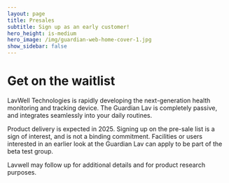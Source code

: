 ```yaml
---
layout: page
title: Presales
subtitle: Sign up as an early customer!
hero_height: is-medium
hero_image: /img/guardian-web-home-cover-1.jpg
show_sidebar: false
---
```


# Get on the waitlist
LavWell Technologies is rapidly developing the next-generation health monitoring and tracking device.  The Guardian Lav is completely passive, and integrates seamlessly into your daily routines.

Product delivery is expected in 2025.  Signing up on the pre-sale list is a sign of interest, and is not a binding commitment.  Facilities or users interested in an earlier look at the Guardian Lav can apply to be part of the beta test group.

Lavwell may follow up for additional details and for product research purposes.

<div id="formkeep-embed" data-formkeep-url="https://formkeep.com/p/afc813560ba7fd5e1f97b6cfa310c007?embedded=1"></div>

<script type="text/javascript" src="https://pym.nprapps.org/pym.v1.min.js"></script>
<script type="text/javascript" src="https://formkeep-production-herokuapp-com.global.ssl.fastly.net/formkeep-embed.js"></script>

<!-- Get notified when the form is submitted, add your own code below: -->
<script>
const formkeepEmbed = document.querySelector('#formkeep-embed')

formkeepEmbed.addEventListener('formkeep-embed:submitting', _event => {
  console.log('Submitting form...')
})

formkeepEmbed.addEventListener('formkeep-embed:submitted', _event => {
  console.log('Submitted form...')
})
</script>